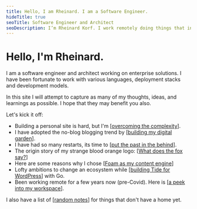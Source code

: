 ```yaml
---
title: Hello, I am Rheinard. I am a Software Engineer.
hideTitle: true
seoTitle: Software Engineer and Architect
seoDescription: I’m Rheinard Korf. I work remotely doing things that interest me.
---
```


# Hello, I'm Rheinard.

I am a software engineer and architect working on enterprise solutions. I have been fortunate to work with various languages, deployment stacks and development models.

In this site I will attempt to capture as many of my thoughts, ideas, and learnings as possible. I hope that they may benefit you also.

Let's kick it off:

* Building a personal site is hard, but I'm [[overcoming the complexity]].
* I have adopted the no-blog blogging trend by [[building my digital garden]].
* I have had so many restarts, its time to [[put the past in the behind]].
* The origin story of my strange blood orange logo: [[What does the fox say?]]
* Here are some reasons why I chose [[Foam as my content engine]]
* Lofty ambitions to change an ecosystem while [[building Tide for WordPress]] with Go.
* Been working remote for a few years now (pre-Covid). Here is [[a peek into my workspace]].
<!-- * How I started [[building a digital garden with vscode and 11ty]]. -->
<!-- * When the SDK is outdate, maybe you can [[use WordPress as a trusted proxy for an existing API]]. -->
<!-- * [[Developing communication tools for schools]] almost sent me down the gurgler. -->
<!-- * Things would've been so much easier had I known about [[domain-driven development]]. -->
<!-- * If you're not careful you might find yourself [[building an Intranet with WordPress Multisite]]. -->

I also have a list of [[random notes]] for things that don't have a home yet.
  
[//begin]: # "Autogenerated link references for markdown compatibility"
[overcoming the complexity]: overcoming-the-complexity "overcoming-the-complexity"
[building my digital garden]: building-my-digital-garden "building-my-digital-garden"
[put the past in the behind]: put-the-past-in-the-behind "put-the-past-in-the-behind"
[What does the fox say?]: what-does-the-fox-say "what-does-the-fox-say"
[Foam as my content engine]: foam-as-my-content-engine "foam-as-my-content-engine"
[building Tide for WordPress]: building-tide-for-wordpress "building-tide-for-wordpress"
[a peek into my workspace]: a-peek-into-my-workspace "a-peek-into-my-workspace"
[random notes]: random-notes "random-notes"
[//end]: # "Autogenerated link references"

